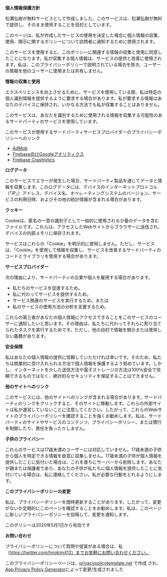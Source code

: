 **<font style="vertical-align: inherit;"><font style="vertical-align: inherit;">個人情報保護方針</font></font>**

<font style="vertical-align: inherit;"><font style="vertical-align: inherit;">松瀬弘樹が無料サービスとして作成しました。</font><font style="vertical-align: inherit;">このサービスは、松瀬弘樹が無料で提供し、そのまま使用することを目的としています。</font></font>

<font style="vertical-align: inherit;"><font style="vertical-align: inherit;">このページは、私が作成したサービスの使用を決定した場合に個人情報の収集、使用、開示に関するポリシーについて訪問者に通知するために使用されます。</font></font>

<font style="vertical-align: inherit;"><font style="vertical-align: inherit;">このサービスを使用すると、このポリシーに関連する情報の収集と使用に同意したことになります。</font><font style="vertical-align: inherit;">私が収集する個人情報は、サービスの提供と改善に使用されます。</font><font style="vertical-align: inherit;">私は、このプライバシーポリシーで説明されている場合を除き、ユーザーの情報を他のユーザーに使用または共有しません。</font></font>

**<font style="vertical-align: inherit;"><font style="vertical-align: inherit;">情報の収集と使用</font></font>**

<font style="vertical-align: inherit;"><font style="vertical-align: inherit;">エクスペリエンスを向上させるために、サービスを使用している間、私は特定の個人識別情報を提供するように要求する場合があります。私が要求する情報はあなたのデバイスに保持され、いかなる方法でも私が収集することはありません。</font></font>

<font style="vertical-align: inherit;"><font style="vertical-align: inherit;">このサービスは、あなたを識別するために使用される情報を収集する可能性のあるサードパーティのサービスを使用しています。</font></font>

<font style="vertical-align: inherit;"><font style="vertical-align: inherit;">このサービスが使用するサードパーティサービスプロバイダーのプライバシーポリシーへのリンク</font></font>

*   [<font style="vertical-align: inherit;"><font style="vertical-align: inherit;">AdMob</font></font>](https://support.google.com/admob/answer/6128543?hl=en)
*   [<font style="vertical-align: inherit;"><font style="vertical-align: inherit;">Firebase向けGoogleアナリティクス</font></font>](https://firebase.google.com/policies/analytics)
*   [<font style="vertical-align: inherit;"><font style="vertical-align: inherit;">Firebase Crashlytics</font></font>](https://firebase.google.com/support/privacy/)

**<font style="vertical-align: inherit;"><font style="vertical-align: inherit;">ログデータ</font></font>**

<font style="vertical-align: inherit;"><font style="vertical-align: inherit;">このサービスでエラーが発生した場合、サードパーティ製品を通じてデータと情報を収集します。</font><font style="vertical-align: inherit;">このログデータには、デバイスのインターネットプロトコル（「IP」）アドレス、デバイス名、オペレーティングシステムのバージョン、サービスの利用日時、およびその他の統計情報が含まれる場合があります。</font></font>

**<font style="vertical-align: inherit;"><font style="vertical-align: inherit;">クッキー</font></font>**

<font style="vertical-align: inherit;"><font style="vertical-align: inherit;">Cookieは、匿名の一意の識別子として一般的に使用される少量のデータを含むファイルです。</font><font style="vertical-align: inherit;">これらは、アクセスしたWebサイトからブラウザーに送信され、デバイスの内部メモリに保存されます。</font></font>

<font style="vertical-align: inherit;"><font style="vertical-align: inherit;">サービスはこれらの「Cookie」を明示的に使用しません。</font><font style="vertical-align: inherit;">ただし、サービスは、「Cookie」を使用して情報を収集し、サービスを改善するサードパーティのコードとライブラリを使用する場合があります。</font>

**<font style="vertical-align: inherit;"><font style="vertical-align: inherit;">サービスプロバイダー</font></font>**

<font style="vertical-align: inherit;"><font style="vertical-align: inherit;">次の理由により、サードパーティの企業や個人を雇用する場合があります。</font></font>

*   <font style="vertical-align: inherit;"><font style="vertical-align: inherit;">私たちのサービスを促進するため。</font></font>
*   <font style="vertical-align: inherit;"><font style="vertical-align: inherit;">私に代わってサービスを提供するため。</font></font>
*   <font style="vertical-align: inherit;"><font style="vertical-align: inherit;">サービス関連のサービスを実行するため。</font><font style="vertical-align: inherit;">または</font></font>
*   <font style="vertical-align: inherit;"><font style="vertical-align: inherit;">私のサービスの使用方法の分析を支援するため。</font></font>

<font style="vertical-align: inherit;"><font style="vertical-align: inherit;">これらの第三者があなたの個人情報にアクセスできることをこのサービスのユーザーに通知したいと思います。</font><font style="vertical-align: inherit;">その理由は、私たちに代わってそれらに割り当てられたタスクを実行するためです。</font><font style="vertical-align: inherit;">ただし、他の目的で情報を開示または使用しない義務があります。</font></font>

**<font style="vertical-align: inherit;"><font style="vertical-align: inherit;">安全保障</font></font>**

<font style="vertical-align: inherit;"><font style="vertical-align: inherit;">私はあなたの個人情報の提供に信頼していただければ幸いです。そのため、私たちは商業的に受け入れられる方法で個人情報を保護するよう努めています。</font><font style="vertical-align: inherit;">しかし、インターネットを介した送信方法や電子ストレージの方法は100％安全で信頼できるものではなく、絶対的なセキュリティを保証することはできません。</font></font>

**<font style="vertical-align: inherit;"><font style="vertical-align: inherit;">他のサイトへのリンク</font></font>**

<font style="vertical-align: inherit;"><font style="vertical-align: inherit;">このサービスには、他のサイトへのリンクが含まれる場合があります。</font><font style="vertical-align: inherit;">サードパーティのリンクをクリックすると、そのサイトに移動します。</font><font style="vertical-align: inherit;">これらの外部サイトは私が運営していないことに注意してください。</font><font style="vertical-align: inherit;">したがって、これらのWebサイトのプライバシーポリシーを確認することを強くお勧めします。</font><font style="vertical-align: inherit;">私は、サードパーティのサイトやサービスのコンテンツ、プライバシーポリシー、または慣行を制御したり、責任を負ったりしません。</font></font>

**<font style="vertical-align: inherit;"><font style="vertical-align: inherit;">子供のプライバシー</font></font>**

<font style="vertical-align: inherit;"><font style="vertical-align: inherit;">これらのサービスは17歳未満のユーザーには対応していません。17歳未満の子供から個人を特定できる情報を故意に収集しません。17歳未満の子供が個人情報を提供したことに気付いた場合は、これを直ちにサーバーから削除します。</font><font style="vertical-align: inherit;">あなたが親または保護者であり、あなたの子供が私たちに個人情報を提供したことに気付いている場合は、私に連絡してください。私が必要な行動をとれるようにします。</font></font>

**<font style="vertical-align: inherit;"><font style="vertical-align: inherit;">このプライバシーポリシーの変更</font></font>**

<font style="vertical-align: inherit;"><font style="vertical-align: inherit;">私は、プライバシーポリシーを随時更新することがあります。</font><font style="vertical-align: inherit;">したがって、変更がないか定期的にこのページを確認することをお勧めします。</font><font style="vertical-align: inherit;">私は、このページに新しいプライバシーポリシーを投稿して、変更を通知します。</font></font>

<font style="vertical-align: inherit;"><font style="vertical-align: inherit;">このポリシーは2020年5月1日から有効です</font></font>

**<font style="vertical-align: inherit;"><font style="vertical-align: inherit;">お問い合わせ</font></font>**

<font style="vertical-align: inherit;"><font style="vertical-align: inherit;">プライバシーポリシーについて質問や提案がある場合は、私（https://twitter.com/hirokim412）までお気軽にお問い合わせください。</font></font>

<font style="vertical-align: inherit;"><font style="vertical-align: inherit;">このプライバシーポリシーページは、</font></font>[<font style="vertical-align: inherit;"><font style="vertical-align: inherit;">privacypolicytemplate.net</font></font>](https://privacypolicytemplate.net) <font style="vertical-align: inherit;"><font style="vertical-align: inherit;">で</font><font style="vertical-align: inherit;">作成</font> <font style="vertical-align: inherit;">され、</font>[<font style="vertical-align: inherit;">App Privacy Policy Generator</font>](https://app-privacy-policy-generator.firebaseapp.com/)<font style="vertical-align: inherit;">によって変更/生成されました</font></font>[](https://app-privacy-policy-generator.firebaseapp.com/)
